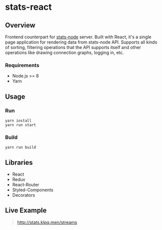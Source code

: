 # stats-react

## Overview

Frontend counterpart for [stats-node](https://github.com/rebelvg/stats-node) server.
Built with React, it's a single page application for rendering data from stats-node API. Supports all kinds of sorting, filtering operations that the API supports itself and other operations like drawing connection graphs, logging in, etc.

### Requirements

- Node.js >= 8
- Yarn

## Usage

### Run

```
yarn install
yarn run start
```

### Build

```
yarn run build
```

## Libraries

- React
- Redux
- React-Router
- Styled-Components
- Decorators

## Live Example

> http://stats.klpq.men/streams
